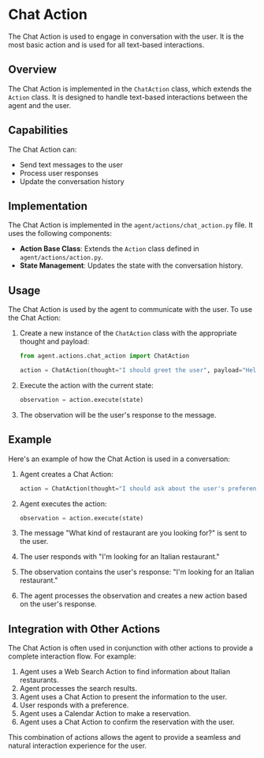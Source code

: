 # Chat Action

The Chat Action is used to engage in conversation with the user. It is the most basic action and is used for all text-based interactions.

## Overview

The Chat Action is implemented in the `ChatAction` class, which extends the `Action` class. It is designed to handle text-based interactions between the agent and the user.

## Capabilities

The Chat Action can:

- Send text messages to the user
- Process user responses
- Update the conversation history

## Implementation

The Chat Action is implemented in the `agent/actions/chat_action.py` file. It uses the following components:

- **Action Base Class**: Extends the `Action` class defined in `agent/actions/action.py`.
- **State Management**: Updates the state with the conversation history.

## Usage

The Chat Action is used by the agent to communicate with the user. To use the Chat Action:

1. Create a new instance of the `ChatAction` class with the appropriate thought and payload:
   ```python
   from agent.actions.chat_action import ChatAction

   action = ChatAction(thought="I should greet the user", payload="Hello, how can I help you today?")
   ```

2. Execute the action with the current state:
   ```python
   observation = action.execute(state)
   ```

3. The observation will be the user's response to the message.

## Example

Here's an example of how the Chat Action is used in a conversation:

1. Agent creates a Chat Action:
   ```python
   action = ChatAction(thought="I should ask about the user's preferences", payload="What kind of restaurant are you looking for?")
   ```

2. Agent executes the action:
   ```python
   observation = action.execute(state)
   ```

3. The message "What kind of restaurant are you looking for?" is sent to the user.

4. The user responds with "I'm looking for an Italian restaurant."

5. The observation contains the user's response: "I'm looking for an Italian restaurant."

6. The agent processes the observation and creates a new action based on the user's response.

## Integration with Other Actions

The Chat Action is often used in conjunction with other actions to provide a complete interaction flow. For example:

1. Agent uses a Web Search Action to find information about Italian restaurants.
2. Agent processes the search results.
3. Agent uses a Chat Action to present the information to the user.
4. User responds with a preference.
5. Agent uses a Calendar Action to make a reservation.
6. Agent uses a Chat Action to confirm the reservation with the user.

This combination of actions allows the agent to provide a seamless and natural interaction experience for the user.
